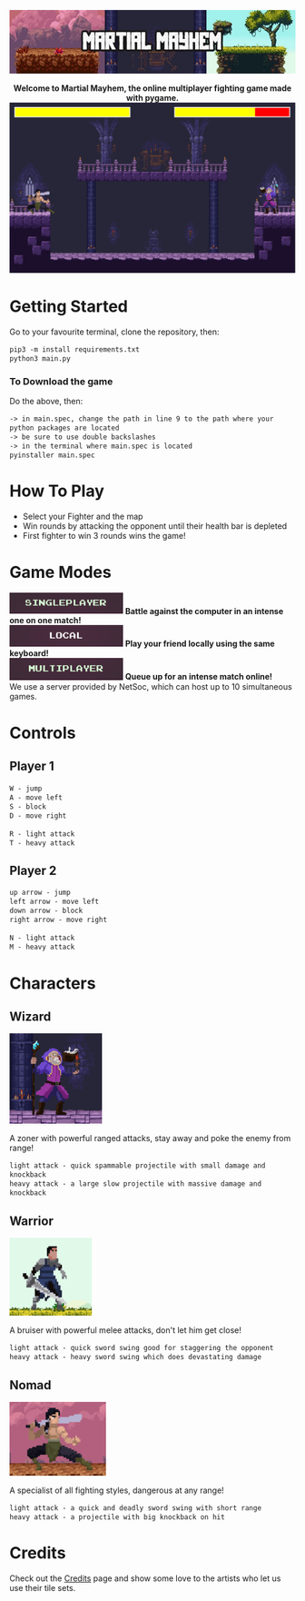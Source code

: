 <p align="center">
  <img src="game/assets/screenshots/readme_headerv1.jpg"/>
</p>

<!--
<div align="center">
<a href="https://discord.gg/rrVNskkC"><img src="https://camo.githubusercontent.com/b12a95e20b7ca35f918c0ab5103fe56b6f44c067/68747470733a2f2f696d672e736869656c64732e696f2f62616467652f636861742d6f6e253230646973636f72642d3732383964612e737667" alt="Discord" /></a>
</div>
-->

<p align="center">
  <strong>Welcome to Martial Mayhem, the online multiplayer fighting game made with pygame.</strong>

  <img width="704" alt="Game screenshot" src="game/assets/screenshots/nomadvwizard.png">
</p>

# Getting Started

Go to your favourite terminal, clone the repository, then:

    pip3 -m install requirements.txt
    python3 main.py
    
### To Download the game

Do the above, then:

    -> in main.spec, change the path in line 9 to the path where your python packages are located
    -> be sure to use double backslashes
    -> in the terminal where main.spec is located
    pyinstaller main.spec

# How To Play

- Select your Fighter and the map
- Win rounds by attacking the opponent until their health bar is depleted
- First fighter to win 3 rounds wins the game!


# Game Modes

<div align="left">
  <img width="200" alt = "singleplayer" src="game/assets/screenshots/single.jpg"/>
  <strong>Battle against the computer in an intense one on one match!</strong>
</div>
<div align="left">
  <img width="200" alt = "local" src="game/assets/screenshots/local.png"/>
  <strong>Play your friend locally using the same keyboard!</strong>
</div>
<div align="left">
  <img width="200" alt = "multiplayer" src="game/assets/screenshots/multi.png"/>
  <strong>Queue up for an intense match online!</strong>
</div>
We use a server provided by NetSoc, which can host up to 10 simultaneous games.

# Controls

## Player 1
    W - jump
    A - move left
    S - block
    D - move right

    R - light attack
    T - heavy attack

## Player 2
    up arrow - jump
    left arrow - move left
    down arrow - block
    right arrow - move right

    N - light attack
    M - heavy attack

# Characters

## Wizard
<p align="left">
  <img src="game/assets/screenshots/wizardchar.png"/>
</p>
A zoner with powerful ranged attacks, stay away and poke the enemy from range!

    light attack - quick spammable projectile with small damage and knockback
    heavy attack - a large slow projectile with massive damage and knockback

## Warrior
<p align="left">
  <img src="game/assets/screenshots/warriorchar.png"/>
</p>
A bruiser with powerful melee attacks, don't let him get close!

    light attack - quick sword swing good for staggering the opponent
    heavy attack - heavy sword swing which does devastating damage

## Nomad
<p align="left">
  <img src="game/assets/screenshots/nomadchar.png"/>
</p>
A specialist of all fighting styles, dangerous at any range!

    light attack - a quick and deadly sword swing with short range
    heavy attack - a projectile with big knockback on hit

# Credits

Check out the [Credits](CREDITS.md) page and show some love to the artists who let us use their tile sets.


